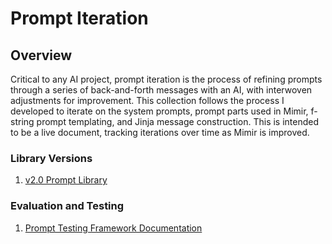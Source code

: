 # Prompt Iteration
## Overview
Critical to any AI project, prompt iteration is the process of refining prompts through a series of back-and-forth messages with an AI, with interwoven adjustments for improvement. This collection follows the process I developed to iterate on the system prompts, prompt parts used in Mimir, f-string prompt templating, and Jinja message construction. This is intended to be a live document, tracking iterations over time as Mimir is improved.

### Library Versions
1. [v2.0 Prompt Library](https://github.com/Jdesiree112/Technical_Portfolio/blob/main/Prompting/Documents/Prompt_Iteration_Mimir-Examples/Prompt_Library_v2.0/Mimir_Prompts.md)

### Evaluation and Testing
1. [Prompt Testing Framework Documentation](https://github.com/Jdesiree112/Technical_Portfolio/blob/main/Prompting/Documents/Prompt_Iteration_Mimir-Examples/Prompt_Testing_Framework.md)
